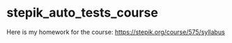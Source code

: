 # stepik_auto_tests_course
Here is my homework for the course: https://stepik.org/course/575/syllabus
